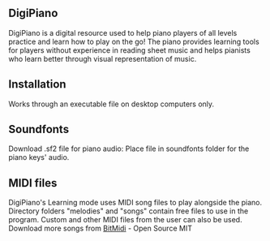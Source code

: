 ## DigiPiano
DigiPiano is a digital resource used to help piano players of all levels practice and learn how to play on the go! The piano provides learning tools for players without experience in reading sheet music and helps pianists who learn better through visual representation of music.

## Installation
Works through an executable file on desktop computers only.

## Soundfonts
Download .sf2 file for piano audio: [](https://drive.google.com/file/d/1VZkoiVOonffpJWxZah-AdQkxaTFIzZ6q/view)
Place file in soundfonts folder for the piano keys' audio.

## MIDI files
DigiPiano's Learning mode uses MIDI song files to play alongside the piano. Directory folders "melodies" and "songs" contain free files to use in the program.
Custom and other MIDI files from the user can also be used. Download more songs from [BitMidi](https://bitmidi.com/) - Open Source MIT [](https://github.com/feross/timidity?tab=MIT-1-ov-file)

